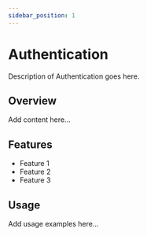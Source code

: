 ```yaml
---
sidebar_position: 1
---
```


# Authentication

Description of Authentication goes here.

## Overview

Add content here...

## Features

- Feature 1
- Feature 2
- Feature 3

## Usage

Add usage examples here...
